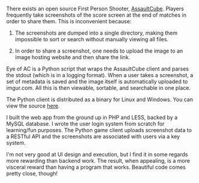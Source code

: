 There exists an open source First Person Shooter, [AssaultCube](http://assault.cubers.net). Players frequently take screenshots of the score screen at the end of matches in order to share them. This is inconvenient because:

1. The screenshots are dumped into a single directory, making them impossible to sort or search without manually viewing all files.

2. In order to share a screenshot, one needs to upload the image to an image hosting website and then share the link.

Eye of AC is a Python script that wraps the AssaultCube client and parses the stdout (which is in a logging format). When a user takes a screenshot, a set of metadata is saved and the image itself is automatically uploaded to imgur.com. All this is then viewable, sortable, and searchable in one place.

The Python client is distributed as a binary for Linux and Windows. You can view the source [here](https://github.com/gdmen/EoAC).

I built the web app from the ground up in PHP and LESS, backed by a MySQL database. I wrote the user login system from scratch for learning/fun purposes. The Python game client uploads screenshot data to a RESTful API and the screenshots are associated with users via a key system.

I'm not very good at UI design and execution, but I find it in some regards more rewarding than backend work. The result, when appealing, is a more visceral reward than having a program that works. Beautiful code comes pretty close, though!
